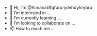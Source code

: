 - 👋 Hi, I’m @Aimanaliffgfururydvhdyhrybru
- 👀 I’m interested in ...
- 🌱 I’m currently learning ...
- 💞️ I’m looking to collaborate on ...
- 📫 How to reach me ...

<!---
Aimanaliffgfururydvhdyhrybru/Aimanaliffgfururydvhdyhrybru is a ✨ special ✨ repository because its `README.md` (this file) appears on your GitHub profile.
You can click the Preview link to take a look at your changes.
--->
